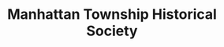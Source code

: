 ---
layout: repo
title: "Manhattan Township Historical Society"
id: 15950
permalink: repos/15950/
---